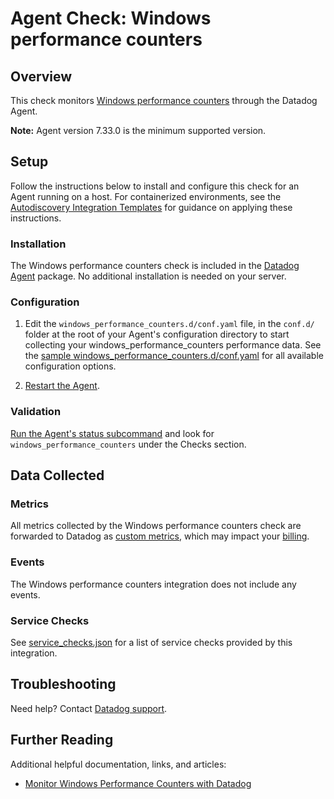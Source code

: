 # Agent Check: Windows performance counters

## Overview

This check monitors [Windows performance counters][1] through the Datadog Agent.

**Note:** Agent version 7.33.0 is the minimum supported version.

## Setup

Follow the instructions below to install and configure this check for an Agent running on a host. For containerized environments, see the [Autodiscovery Integration Templates][3] for guidance on applying these instructions.

### Installation

The Windows performance counters check is included in the [Datadog Agent][2] package.
No additional installation is needed on your server.

### Configuration

1. Edit the `windows_performance_counters.d/conf.yaml` file, in the `conf.d/` folder at the root of your Agent's configuration directory to start collecting your windows_performance_counters performance data. See the [sample windows_performance_counters.d/conf.yaml][4] for all available configuration options.

2. [Restart the Agent][5].

### Validation

[Run the Agent's status subcommand][6] and look for `windows_performance_counters` under the Checks section.

## Data Collected

### Metrics

All metrics collected by the Windows performance counters check are forwarded to Datadog as [custom metrics][7], which may impact your [billing][8].

### Events

The Windows performance counters integration does not include any events.

### Service Checks

See [service_checks.json][9] for a list of service checks provided by this integration.

## Troubleshooting

Need help? Contact [Datadog support][10].

## Further Reading

Additional helpful documentation, links, and articles:

- [Monitor Windows Performance Counters with Datadog][11]

[1]: https://docs.microsoft.com/en-us/windows/win32/perfctrs/about-performance-counters
[2]: /account/settings/agent/latest
[3]: https://docs.datadoghq.com/agent/kubernetes/integrations/
[4]: https://github.com/DataDog/integrations-core/blob/master/windows_performance_counters/datadog_checks/windows_performance_counters/data/conf.yaml.example
[5]: https://docs.datadoghq.com/agent/guide/agent-commands/#start-stop-and-restart-the-agent
[6]: https://docs.datadoghq.com/agent/guide/agent-commands/#agent-status-and-information
[7]: https://docs.datadoghq.com/developers/metrics/custom_metrics/
[8]: https://docs.datadoghq.com/account_management/billing/custom_metrics/
[9]: https://github.com/DataDog/integrations-core/blob/master/windows_performance_counters/assets/service_checks.json
[10]: https://docs.datadoghq.com/help/
[11]: https://www.datadoghq.com/blog/windows-performance-counters-datadog/
